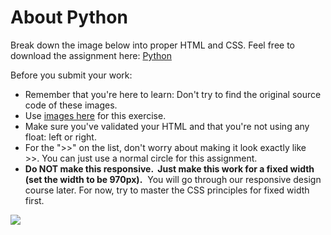 <h1>About Python</h1>
<p>Break down the image below into proper HTML and CSS. Feel free to download the assignment here:&nbsp;<a href="http://s3.amazonaws.com/General_V88/boomyeah/company_209/chapter_3921/handouts/chapter3921_7093_python-BSD.png" target="_blank">Python</a></p>
<p>Before you submit your work:</p>
<ul>
 
<li>Remember that you're here to learn: Don't try to find the original source code of these images.</li> 
<li>Use&nbsp;<a href="http://s3.amazonaws.com/General_V88/boomyeah/company_209/chapter_3921/handouts/chapter3921_7095_python.png" target="_blank">images here</a> for this exercise.</li> 
<li>Make sure you've validated your HTML and that you're not using any float: left or right.</li> 
<li>For the "&gt;&gt;" on the list, don't worry about making it look exactly like &gt;&gt;.&nbsp;You can just use a normal circle for this assignment.</li> 
<li><strong>Do NOT make this responsive. &nbsp;Just make this work for a fixed width (set the width to be 970px).</strong>&nbsp; You will go through our responsive design course later. For now, try to master the CSS principles for fixed width first.</li></ul>
<p><img src="http://s3.amazonaws.com/General_V88/boomyeah/company_209/chapter_3921/handouts/chapter3921_7093_python-BSD.png"></p>
        
     
